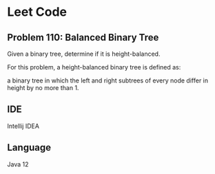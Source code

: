 # Leet Code
## Problem 110: Balanced Binary Tree

Given a binary tree, determine if it is height-balanced.

For this problem, a height-balanced binary tree is defined as:

a binary tree in which the left and right subtrees of every node differ in height by no more than 1.

## IDE
Intellij IDEA

## Language
Java 12
